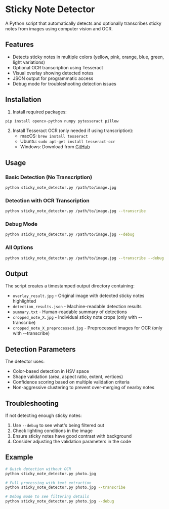 # Sticky Note Detector

A Python script that automatically detects and optionally transcribes sticky notes from images using computer vision and OCR.

## Features

- Detects sticky notes in multiple colors (yellow, pink, orange, blue, green, light variations)
- Optional OCR transcription using Tesseract
- Visual overlay showing detected notes
- JSON output for programmatic access
- Debug mode for troubleshooting detection issues

## Installation

1. Install required packages:
```bash
pip install opencv-python numpy pytesseract pillow
```

2. Install Tesseract OCR (only needed if using transcription):
   - macOS: `brew install tesseract`
   - Ubuntu: `sudo apt-get install tesseract-ocr`
   - Windows: Download from [GitHub](https://github.com/UB-Mannheim/tesseract/wiki)

## Usage

### Basic Detection (No Transcription)
```bash
python sticky_note_detector.py /path/to/image.jpg
```

### Detection with OCR Transcription
```bash
python sticky_note_detector.py /path/to/image.jpg --transcribe
```

### Debug Mode
```bash
python sticky_note_detector.py /path/to/image.jpg --debug
```

### All Options
```bash
python sticky_note_detector.py /path/to/image.jpg --transcribe --debug --tesseract-path /custom/path/to/tesseract
```

## Output

The script creates a timestamped output directory containing:

- `overlay_result.jpg` - Original image with detected sticky notes highlighted
- `detection_results.json` - Machine-readable detection results
- `summary.txt` - Human-readable summary of detections
- `cropped_note_X.jpg` - Individual sticky note crops (only with --transcribe)
- `cropped_note_X_preprocessed.jpg` - Preprocessed images for OCR (only with --transcribe)

## Detection Parameters

The detector uses:
- Color-based detection in HSV space
- Shape validation (area, aspect ratio, extent, vertices)
- Confidence scoring based on multiple validation criteria
- Non-aggressive clustering to prevent over-merging of nearby notes

## Troubleshooting

If not detecting enough sticky notes:
1. Use `--debug` to see what's being filtered out
2. Check lighting conditions in the image
3. Ensure sticky notes have good contrast with background
4. Consider adjusting the validation parameters in the code

## Example

```bash
# Quick detection without OCR
python sticky_note_detector.py photo.jpg

# Full processing with text extraction
python sticky_note_detector.py photo.jpg --transcribe

# Debug mode to see filtering details
python sticky_note_detector.py photo.jpg --debug
``` 